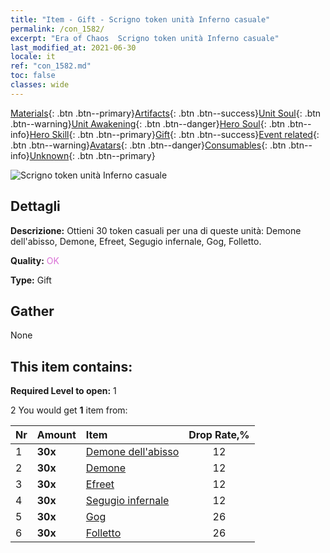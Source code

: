 ```yaml
---
title: "Item - Gift - Scrigno token unità Inferno casuale"
permalink: /con_1582/
excerpt: "Era of Chaos  Scrigno token unità Inferno casuale"
last_modified_at: 2021-06-30
locale: it
ref: "con_1582.md"
toc: false
classes: wide
---
```

 [Materials](/ItemsIT/){: .btn .btn--primary}[Artifacts](/ItemsIT/Artifacts/){: .btn .btn--success}[Unit Soul](/ItemsIT/UnitSoul/){: .btn .btn--warning}[Unit Awakening](/ItemsIT/UnitAwakening/){: .btn .btn--danger}[Hero Soul](/ItemsIT/HeroSoul/){: .btn .btn--info}[Hero Skill](/ItemsIT/HeroSkill/){: .btn .btn--primary}[Gift](/ItemsIT/Gift/){: .btn .btn--success}[Event related](/ItemsIT/Events/){: .btn .btn--warning}[Avatars](/ItemsIT/Avatars/){: .btn .btn--danger}[Consumables](/ItemsIT/Consumables/){: .btn .btn--info}[Unknown](/ItemsIT/Unknown/){: .btn .btn--primary}

 ![Scrigno token unità Inferno casuale](/images/t/i_907198.png)

## Dettagli
 **Descrizione:** Ottieni 30 token casuali per una di queste unità: Demone dell'abisso, Demone, Efreet, Segugio infernale, Gog, Folletto.

 **Quality:** <span style="color: #DA70D6">OK</span>

 **Type:** Gift

## Gather

  None

## This item contains:

 **Required Level to open:** 1

 2 You would get **1** item  from:

  | Nr | Amount |     Item    | Drop Rate,% |
  |:---|:-------|:------------|:---------:|
  | 1 |  **30x** | [Demone dell'abisso](/ItemsIT/unt_230/) | 12 | 
  | 2 |  **30x** | [Demone](/ItemsIT/unt_229/) | 12 | 
  | 3 |  **30x** | [Efreet](/ItemsIT/unt_231/) | 12 | 
  | 4 |  **30x** | [Segugio infernale](/ItemsIT/unt_228/) | 12 | 
  | 5 |  **30x** | [Gog](/ItemsIT/unt_227/) | 26 | 
  | 6 |  **30x** | [Folletto](/ItemsIT/unt_226/) | 26 | 
